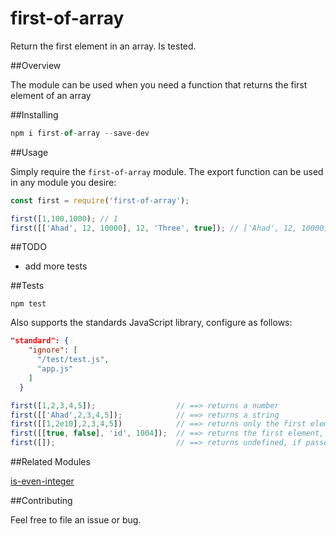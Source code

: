 # first-of-array
Return the first element in an array. Is tested.

##Overview

The module can be used when you need a function that returns the first element of an array

##Installing 

```javascript
npm i first-of-array --save-dev
```

##Usage

Simply require the `first-of-array` module. The export function can be used in any module you desire:

```javascript
const first = require('first-of-array');

first([1,100,1000); // 1
first([['Ahad', 12, 10000], 12, 'Three', true]); // ['Ahad', 12, 10000]

```

##TODO

* add more tests

##Tests

`npm test`

Also supports the standards JavaScript library, configure as follows:

```JSON
"standard": {
    "ignore": [
      "/test/test.js",
      "app.js"
    ]
  }
```

```javascript
first([1,2,3,4,5]);                  // ==> returns a number
first([['Ahad',2,3,4,5]);            // ==> returns a string
first([[1,2e10],2,3,4,5])            // ==> returns only the first element
first([[true, false], 'id', 1004]);  // ==> returns the first element, even if is array
first([]);                           // ==> returns undefined, if passed empty array
```

##Related Modules

[is-even-integer](https://github.com/ahadb/is-even-integer)

##Contributing

Feel free to file an issue or bug.
